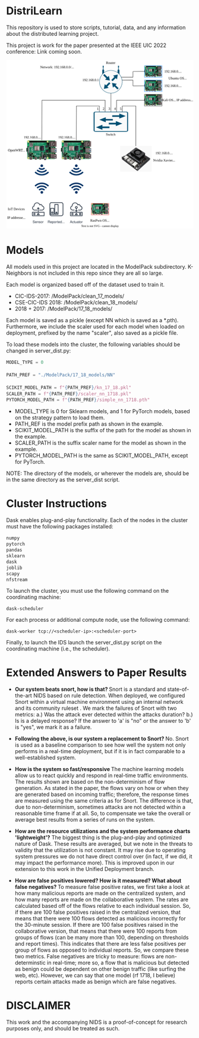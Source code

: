 # DistriLearn
This repository is used to store scripts, tutorial, data, and any information about the distributed learning project.

This project is work for the paper presented at the IEEE UIC 2022 conference: Link coming soon.

![Topo](Network.svg)


# Models

All models used in this project are located in the ModelPack subdirectory. K-Neighbors is not included in this repo since they are all so large. 

Each model is organized based off of the dataset used to train it. 
 * CIC-IDS-2017: /ModelPack/clean_17_models/
 * CSE-CIC-IDS 2018: /ModelPack/clean_18_models/
 * 2018 + 2017: /ModelPack/17_18_models/

Each model is saved as a pickle (except NN which is saved as a \*.pth). Furthermore, we include the scaler used for each model when loaded on deployment, prefixed by the name "scaler", also saved as a pickle file. 

To load these models into the cluster, the following variables should be changed in server_dist.py:

```python
MODEL_TYPE = 0 

PATH_PREF = "./ModelPack/17_18_models/NN"

SCIKIT_MODEL_PATH = f"{PATH_PREF}/kn_17_18.pkl"
SCALER_PATH = f"{PATH_PREF}/scaler_nn_1718.pkl"
PYTORCH_MODEL_PATH = f"{PATH_PREF}/simple_nn_1718.pth"

```

* MODEL_TYPE is 0 for Sklearn models, and 1 for PyTorch models, based on the strategy pattern to load them.
* PATH_REF is the model prefix path as shown in the example.
* SCIKIT_MODEL_PATH is the suffix of the path for the model as shown in the example.
* SCALER_PATH is the suffix scaler name for the model as shown in the example.
* PYTORCH_MODEL_PATH is the same as SCIKIT_MODEL_PATH, except for PyTorch.


NOTE: The directory of the models, or wherever the models are, should be in the same directory as the server_dist script.


# Cluster Instructions

Dask enables plug-and-play functionality. Each of the nodes in the cluster must have the following packages installed:
```
numpy 
pytorch
pandas
sklearn
dask
joblib
scapy
nfstream
```
To launch the cluster, you must use the following command on the coordinating machine:
```
dask-scheduler
```

For each process or additional compute node, use the following command:
```
dask-worker tcp://<scheduler-ip>:<scheduler-port>
```

Finally, to launch the IDS launch the server_dist.py script on the coordinating machine (i.e., the scheduler).

# Extended Answers to Paper Results 

* <b>Our system beats snort, how is that? </b> Snort is a standard and state-of-the-art NIDS based on rule detection. When deployed, we configured Snort within a virtual machine environment using an internal network and its <it> community ruleset </it>. We mark the failures of Snort with two metrics: a.) Was the attack ever detected within the attacks duration? b.) Is is a delayed response? If the answer to 'a' is  "no" or the answer to 'b' is "yes", we mark it as a failure. 

* <b> Following the above, is our system a replacement to Snort? </b> No. Snort is used as a baseline comparison to see how well the system not only performs in a real-time deployment, but if it is in fact comparable to a well-established system.

* <b> How is the system so fast/responsive </b> The machine learning models allow us to react quickly and respond in real-time traffic environments. The results shown are based on the non-determinism of flow generation. As stated in the paper, the flows vary on how or when they are generated based on incoming traffic; therefore, the response times are measured using the same criteria as for Snort. The difference is that, due to non-determinism, sometimes attacks are not detected within a reasonable time frame if at all. So, to compensate we take the overall or average best results from a series of runs on the system.

* <b> How are the resource utilizations and the system performance charts 'lightweight'?</b> The biggest thing is the plug-and-play and optimized nature of Dask. These results are averaged, but we note in the threats to validity that the utilization is not constant. It may rise due to operating system pressures we do not have direct control over (in fact, if we did, it may impact the performance more). This is improved upon in our extension to this work in the Unified Deployment branch.

* <b> How are false positives lowered? How is it measured? What about false negatives? </b> To measure false positive rates, we first take a look at how many malicious reports are made on the centralized system, and how many reports are made on the collaborative system. The rates are calculated based off of the flows relative to each individual session. So, if there are 100 false positives raised in the centralized version, that means that there were 100 flows detected as malicious incorrectly for the 30-minute session. If there are 100 false positives raised in the collaborative version, that means that there were 100 reports from groups of flows (can be many more than 100, depending on thresholds and report times). This indicates that there are less false positives per group of flows as opposed to individual reports. So, we compare these two metrics. False negatives are tricky to measure: flows are non-determinstic in real-time; more so, a flow that is malicious but detected as benign could be dependent on other benign traffic (like surfing the web, etc). However, we can say that one model (rf 1718, I believe) reports certain attacks made as benign which are false negatives.

# DISCLAIMER

This work and the accompanying NIDS is a proof-of-concept for research purposes only, and should be treated as such. 
